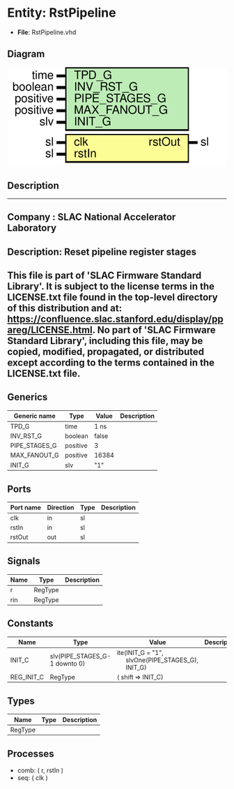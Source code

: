 # Entity: RstPipeline

- **File**: RstPipeline.vhd
## Diagram

![Diagram](RstPipeline.svg "Diagram")
## Description

-----------------------------------------------------------------------------
 Company    : SLAC National Accelerator Laboratory
-----------------------------------------------------------------------------
 Description:   Reset pipeline register stages
-----------------------------------------------------------------------------
 This file is part of 'SLAC Firmware Standard Library'.
 It is subject to the license terms in the LICENSE.txt file found in the
 top-level directory of this distribution and at:
    https://confluence.slac.stanford.edu/display/ppareg/LICENSE.html.
 No part of 'SLAC Firmware Standard Library', including this file,
 may be copied, modified, propagated, or distributed except according to
 the terms contained in the LICENSE.txt file.
-----------------------------------------------------------------------------
## Generics

| Generic name  | Type     | Value | Description |
| ------------- | -------- | ----- | ----------- |
| TPD_G         | time     | 1 ns  |             |
| INV_RST_G     | boolean  | false |             |
| PIPE_STAGES_G | positive | 3     |             |
| MAX_FANOUT_G  | positive | 16384 |             |
| INIT_G        | slv      | "1"   |             |
## Ports

| Port name | Direction | Type | Description |
| --------- | --------- | ---- | ----------- |
| clk       | in        | sl   |             |
| rstIn     | in        | sl   |             |
| rstOut    | out       | sl   |             |
## Signals

| Name | Type    | Description |
| ---- | ------- | ----------- |
| r    | RegType |             |
| rin  | RegType |             |
## Constants

| Name       | Type                          | Value                                                                                                                     | Description |
| ---------- | ----------------------------- | ------------------------------------------------------------------------------------------------------------------------- | ----------- |
| INIT_C     | slv(PIPE_STAGES_G-1 downto 0) |  ite(INIT_G = "1",<br><span style="padding-left:20px"> slvOne(PIPE_STAGES_G),<br><span style="padding-left:20px"> INIT_G) |             |
| REG_INIT_C | RegType                       |  (       shift => INIT_C)                                                                                                 |             |
## Types

| Name    | Type | Description |
| ------- | ---- | ----------- |
| RegType |      |             |
## Processes
- comb: ( r, rstIn )
- seq: ( clk )
